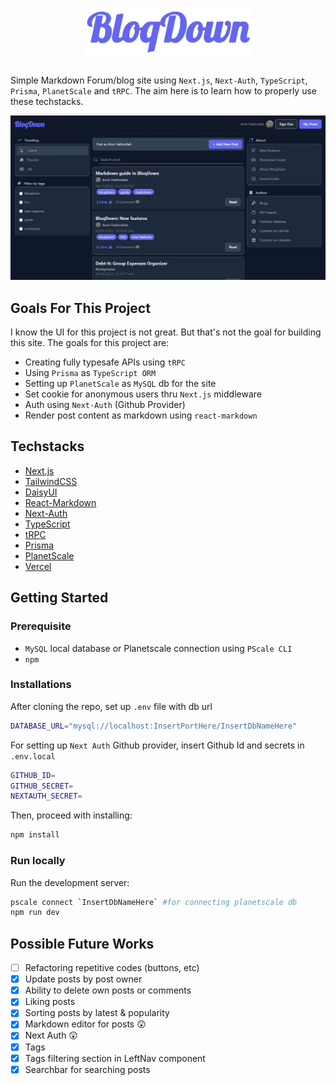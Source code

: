 <h1 align="center">
    <img src="./public/logo-bd.png" alt="BloqDown" height="80" />
</h1>

Simple Markdown Forum/blog site using `Next.js`, `Next-Auth`, `TypeScript`, `Prisma`, `PlanetScale` and `tRPC`. The aim here is to learn how to properly use these techstacks.

![bloqdown](./public/bloqdown.JPG)

## Goals For This Project

I know the UI for this project is not great. But that's not the goal for building this site. The goals for this project are:

- Creating fully typesafe APIs using `tRPC`
- Using `Prisma` as `TypeScript ORM`
- Setting up `PlanetScale` as `MySQL` db for the site
- Set cookie for anonymous users thru `Next.js` middleware
- Auth using `Next-Auth` (Github Provider)
- Render post content as markdown using `react-markdown`

## Techstacks

- [Next.js](https://nextjs.org/)
- [TailwindCSS](https://tailwindcss.com/)
- [DaisyUI](https://daisyui.com/)
- [React-Markdown](https://github.com/remarkjs/react-markdown)
- [Next-Auth](https://next-auth.js.org/)
- [TypeScript](https://www.typescriptlang.org/)
- [tRPC](https://trpc.io/)
- [Prisma](https://www.prisma.io/)
- [PlanetScale](https://planetscale.com/)
- [Vercel](https://vercel.com/)

## Getting Started

### Prerequisite

- `MySQL` local database or Planetscale connection using `PScale CLI`
- `npm`

### Installations

After cloning the repo, set up `.env` file with db url

```bash
DATABASE_URL="mysql://localhost:InsertPortHere/InsertDbNameHere"
```

For setting up `Next Auth` Github provider, insert Github Id and secrets in `.env.local`

```bash
GITHUB_ID=
GITHUB_SECRET=
NEXTAUTH_SECRET=
```

Then, proceed with installing:

```bash
npm install
```

### Run locally

Run the development server:

```bash
pscale connect `InsertDbNameHere` #for connecting planetscale db
npm run dev
```

## Possible Future Works

- [ ] Refactoring repetitive codes (buttons, etc)
- [x] Update posts by post owner
- [x] Ability to delete own posts or comments
- [x] Liking posts
- [x] Sorting posts by latest & popularity
- [x] Markdown editor for posts :astonished:
- [x] Next Auth :astonished:
- [x] Tags
- [x] Tags filtering section in LeftNav component
- [x] Searchbar for searching posts

